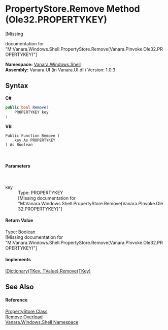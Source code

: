 # PropertyStore.Remove Method (Ole32.PROPERTYKEY)
 

\[Missing <summary> documentation for "M:Vanara.Windows.Shell.PropertyStore.Remove(Vanara.PInvoke.Ole32.PROPERTYKEY)"\]

**Namespace:**&nbsp;<a href="be182789-447d-1423-b31f-7fd1f1f04ab2">Vanara.Windows.Shell</a><br />**Assembly:**&nbsp;Vanara.UI (in Vanara.UI.dll) Version: 1.0.3

## Syntax

**C#**<br />
``` C#
public bool Remove(
	PROPERTYKEY key
)
```

**VB**<br />
``` VB
Public Function Remove ( 
	key As PROPERTYKEY
) As Boolean
```

<br />

#### Parameters
&nbsp;<dl><dt>key</dt><dd>Type: PROPERTYKEY<br />\[Missing <param name="key"/> documentation for "M:Vanara.Windows.Shell.PropertyStore.Remove(Vanara.PInvoke.Ole32.PROPERTYKEY)"\]</dd></dl>

#### Return Value
Type: <a href="http://msdn2.microsoft.com/en-us/library/a28wyd50" target="_blank">Boolean</a><br />\[Missing <returns> documentation for "M:Vanara.Windows.Shell.PropertyStore.Remove(Vanara.PInvoke.Ole32.PROPERTYKEY)"\]

#### Implements
<a href="http://msdn2.microsoft.com/en-us/library/k8s489f0" target="_blank">IDictionary(TKey, TValue).Remove(TKey)</a><br />

## See Also


#### Reference
<a href="645b387b-035a-14f3-444b-f9d2bed24e20">PropertyStore Class</a><br /><a href="69d922a4-3e9b-ff63-1803-b2c6f3261dde">Remove Overload</a><br /><a href="be182789-447d-1423-b31f-7fd1f1f04ab2">Vanara.Windows.Shell Namespace</a><br />